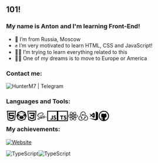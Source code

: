 ## 101!

### My name is Anton and I'm learning Front-End!

- 🏡 I’m from Russia, Moscow
- ✊ I’m very motivated to learn HTML, CSS and JavaScript!
- 👨‍💻 I’m trying to learn everything related to this
- 🧘‍♂️ One of my dreams is to move to Europe or America

### Contact me:

[<img align="left" alt="HunterM7 | Telegram" height="28px" src="https://cdn-icons-png.flaticon.com/512/2111/2111646.png" />][telegram]

<br />

### Languages and Tools:

[<img align="left" alt="HTML5" height="28px" src="icons/HTML.svg" />][github]

[<img align="left" alt="Pug" height="28px" src="icons/PUG.svg" />][github]

[<img align="left" alt="CSS3" height="28px" src="icons/CSS.svg" />][github]

[<img align="left" alt="Sass" height="28px" src="icons/Sass.svg" />][github]

[<img align="left" alt="JavaScript" height="28px" src="icons/JS.svg" />][github]

[<img align="left" alt="TypeScript" height="28px" src="icons/TS.svg" />][github]

[<img align="left" alt="React" height="28px" src="icons/React.svg" />][github]

[<img align="left" alt="Redux" height="28px" src="icons/Redux.svg" />][github]

[<img align="left" alt="Visual Studio Code" height="28px" cursor="default" src="icons/VSCode.svg" />][github]

[<img align="left" alt="GitHub" height="28px" src="icons/Github.svg" />][github]

<br />

### My achievements:

[![Website](https://www.codewars.com/users/HunterM7/badges/large)](https://www.codewars.com/users/HunterM7/)

[<img align="left" alt="TypeScript" height="160px" src="https://github-readme-stats.vercel.app/api?username=hunterm7&show_icons=true&theme=dark" />][github]

[<img align="left" alt="TypeScript" height="160px" src="https://github-readme-stats.vercel.app/api/top-langs/?username=hunterm7&hide_progress=true&theme=dark" />][github]

[telegram]: https://t.me/HunterM7
[github]: https://github.com/HunterM7

